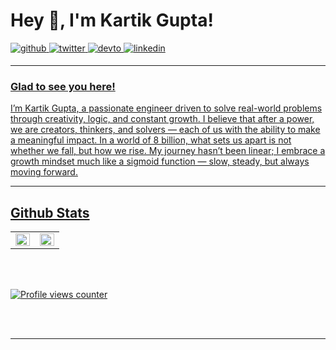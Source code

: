 # Hey 👋, I'm Kartik Gupta!  
  

<a href="https://github.com/orignlkartik1" target="_blank">
<img src=https://img.shields.io/badge/github-%2324292e.svg?&style=for-the-badge&logo=github&logoColor=white alt=github style="margin-bottom: 5px;" />
</a>
<a href="https://twitter.com/Orignlkartik1" target="_blank">
<img src=https://img.shields.io/badge/twitter-%2300acee.svg?&style=for-the-badge&logo=twitter&logoColor=white alt=twitter style="margin-bottom: 5px;" />
</a>
<a href="https://dev.to/orignlkartik1" target="_blank">
<img src=https://img.shields.io/badge/dev.to-%2308090A.svg?&style=for-the-badge&logo=dev.to&logoColor=white alt=devto style="margin-bottom: 5px;" />
</a>
<a href="https://linkedin.com/in/orignlkartik1" target="_blank">
<img src=https://img.shields.io/badge/linkedin-%231E77B5.svg?&style=for-the-badge&logo=linkedin&logoColor=white alt=linkedin style="margin-bottom: 5px;" />


---


### Glad to see you here!  

I’m Kartik Gupta, a passionate engineer driven to solve real-world problems through creativity, logic, and constant growth. I believe that after a power, we are creators, thinkers, and solvers — each of us with the ability to make a meaningful impact. In a world of 8 billion, what sets us apart is not whether we fall, but how we rise. My journey hasn’t been linear; I embrace a growth mindset much like a sigmoid function — slow, steady, but always moving forward.
  

---



## Github Stats  
<table><tr><td valign="top" width="50%">

<img src="https://github-readme-stats.vercel.app/api?username=orignlkartik1&show_icons=true&count_private=true&hide_border=true" align="left" style="width: 100%" />

</td><td valign="top" width="50%">

<img src="https://github-readme-stats.vercel.app/api/top-langs/?username=orignlkartik1&hide_border=true&layout=compact" align="left" style="width: 100%" />

</td></tr></table>  

<br/>  

  

<br/>  

![Profile views counter](https://komarev.com/ghpvc/?username=orignlkartik1&&style=flat-square)  
  

<br/>  


<br />

----
